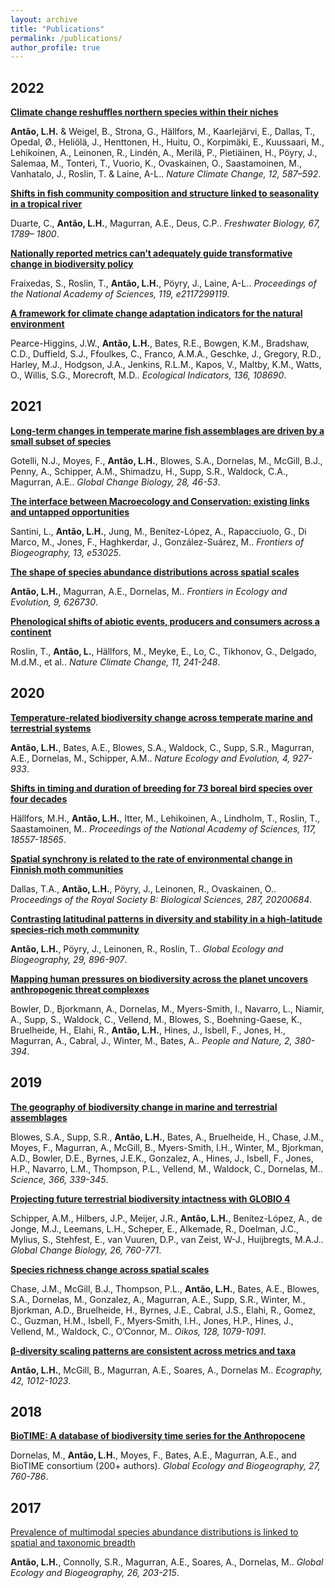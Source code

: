 ```yaml
---
layout: archive
title: "Publications"
permalink: /publications/
author_profile: true
---
```


## **2022**
[**Climate change reshuffles northern species within their niches**]([url](https://doi.org/10.1038/s41558-022-01381-x))

**Antão, L.H.** & Weigel, B., Strona, G., Hällfors, M., Kaarlejärvi, E., Dallas, T., Opedal, Ø., Heliölä, J., Henttonen, H., Huitu, O., Korpimäki, E., Kuussaari, M., Lehikoinen, A., Leinonen, R., Lindén, A., Merilä, P., Pietiäinen, H., Pöyry, J., Salemaa, M., Tonteri, T., Vuorio, K., Ovaskainen, O., Saastamoinen, M., Vanhatalo, J., Roslin, T. & Laine, A-L.. *Nature Climate Change, 12, 587–592*.


**[Shifts in fish community composition and structure linked to seasonality in a tropical river]([url](https://doi.org/10.1111/fwb.13975))**

Duarte, C., **Antão, L.H.**, Magurran, A.E., Deus, C.P.. *Freshwater Biology, 67, 1789– 1800*.


**[Nationally reported metrics can’t adequately guide transformative change in biodiversity policy]([url](https://doi.org/10.1073/pnas.2117299119))**

Fraixedas, S., Roslin, T., **Antão, L.H.**, Pöyry, J., Laine, A-L.. *Proceedings of the National Academy of Sciences, 119, e2117299119*.


[**A framework for climate change adaptation indicators for the natural environment**]([url](https://doi.org/10.1016/j.ecolind.2022.108690))

Pearce-Higgins, J.W., **Antão, L.H.**, Bates, R.E., Bowgen, K.M., Bradshaw, C.D., Duffield, S.J., Ffoulkes, C., Franco, A.M.A., Geschke, J., Gregory, R.D., Harley, M.J., Hodgson, J.A., Jenkins, R.L.M., Kapos, V., Maltby, K.M., Watts, O., Willis, S.G., Morecroft, M.D.. *Ecological Indicators, 136, 108690*.


## **2021**
[**Long-term changes in temperate marine fish assemblages are driven by a small subset of species**]([url](http://doi.org/10.1111/gcb.15947))

Gotelli, N.J., Moyes, F., **Antão, L.H.**, Blowes, S.A., Dornelas, M., McGill, B.J., Penny, A., Schipper, A.M., Shimadzu, H., Supp, S.R., Waldock, C.A., Magurran, A.E.. *Global Change Biology, 28, 46-53*. 


[**The interface between Macroecology and Conservation: existing links and untapped opportunities**]([url](https://doi.org/10.21425/F5FBG53025))

Santini, L., **Antão, L.H.**, Jung, M., Benítez-López, A., Rapacciuolo, G., Di Marco, M., Jones, F., Haghkerdar, J., González-Suárez, M.. *Frontiers of Biogeography, 13, e53025*.


[**The shape of species abundance distributions across spatial scales**]([url](https://doi.org/10.3389/fevo.2021.626730))

**Antão, L.H.**, Magurran, A.E., Dornelas, M.. *Frontiers in Ecology and Evolution, 9, 626730*.


[**Phenological shifts of abiotic events, producers and consumers across a continent**]([url](https://doi.org/10.1038/s41558-020-00967-7))

Roslin, T., **Antão, L.**, Hällfors, M., Meyke, E., Lo, C., Tikhonov, G., Delgado, M.d.M., et al.. *Nature Climate Change, 11, 241-248*.


## **2020**
[**Temperature-related biodiversity change across temperate marine and terrestrial systems**]([url](https://doi.org/10.1038/s41559-020-1185-7))

**Antão, L.H.**, Bates, A.E., Blowes, S.A., Waldock, C., Supp, S.R., Magurran, A.E., Dornelas, M., Schipper, A.M.. *Nature Ecology and Evolution, 4, 927-933*.


[**Shifts in timing and duration of breeding for 73 boreal bird species over four decades**]([url](https://doi.org/10.1073/pnas.1913579117))

Hällfors, M.H., **Antão, L.H.**, Itter, M., Lehikoinen, A., Lindholm, T., Roslin, T., Saastamoinen, M.. *Proceedings of the National Academy of Sciences, 117, 18557-18565*.


[**Spatial synchrony is related to the rate of environmental change in Finnish moth communities**]([url](http://doi.org/10.1098/rspb.2020.0684))

Dallas, T.A., **Antão, L.H.**, Pöyry, J., Leinonen, R., Ovaskainen, O.. *Proceedings of the Royal Society B: Biological Sciences, 287, 20200684*.


[**Contrasting latitudinal patterns in diversity and stability in a high-latitude species-rich moth community**]([url](https://doi.org/10.1111/geb.13073))

**Antão, L.H.**, Pöyry, J., Leinonen, R., Roslin, T.. *Global Ecology and Biogeography, 29, 896-907*.


[**Mapping human pressures on biodiversity across the planet uncovers anthropogenic threat complexes**]([url](https://doi.org/10.1002/pan3.10071))

Bowler, D., Bjorkmann, A., Dornelas, M., Myers-Smith, I., Navarro, L., Niamir, A., Supp, S., Waldock, C., Vellend, M., Blowes, S., Boehning-Gaese, K., Bruelheide, H., Elahi, R., **Antão, L.H.**, Hines, J., Isbell, F., Jones, H., Magurran, A., Cabral, J., Winter, M., Bates, A.. *People and Nature, 2, 380-394*.


## **2019**
[**The geography of biodiversity change in marine and terrestrial assemblages**]([url](https://doi.org/10.1126/science.aaw1620))

Blowes, S.A., Supp, S.R., **Antão, L.H.**, Bates, A., Bruelheide, H., Chase, J.M., Moyes, F., Magurran, A., McGill, B., Myers-Smith, I.H., Winter, M., Bjorkman, A.D., Bowler, D.E., Byrnes, J.E.K., Gonzalez, A., Hines, J., Isbell, F., Jones, H.P., Navarro, L.M., Thompson, P.L., Vellend, M., Waldock, C., Dornelas, M.. *Science, 366, 339-345*.


[**Projecting future terrestrial biodiversity intactness with GLOBIO 4**]([url](https://doi.org/10.1111/gcb.14848))

Schipper, A.M., Hilbers, J.P., Meijer, J.R., **Antão, L.H.**, Benítez-López, A., de Jonge, M.J., Leemans, L.H., Scheper, E., Alkemade, R., Doelman, J.C., Mylius, S., Stehfest, E., van Vuuren, D.P., van Zeist, W-J., Huijbregts, M.A.J.. *Global Change Biology, 26, 760-771*.


[**Species richness change across spatial scales**]([url](https://doi.org/10.1111/oik.05968))

Chase, J.M., McGill, B.J., Thompson, P.L., **Antão, L.H.**, Bates, A.E., Blowes, S.A., Dornelas, M., Gonzalez, A., Magurran, A.E., Supp, S.R., Winter, M., Bjorkman, A.D., Bruelheide, H., Byrnes, J.E., Cabral, J.S., Elahi, R., Gomez, C., Guzman, H.M., Isbell, F., Myers‐Smith, I.H., Jones, H.P., Hines, J., Vellend, M., Waldock, C., O’Connor, M.. *Oikos, 128, 1079-1091*.


[**β‐diversity scaling patterns are consistent across metrics and taxa**]([url](https://doi.org/10.1111/ecog.04117))

**Antão, L.H.**, McGill, B., Magurran, A.E., Soares, A., Dornelas M.. *Ecography, 42, 1012-1023*. 


## **2018**
[**BioTIME: A database of biodiversity time series for the Anthropocene**]([url](https://doi.org/10.1111/geb.12729))

Dornelas, M., **Antão, L.H.**, Moyes, F., Bates, A.E., Magurran, A.E., and BioTIME consortium (200+ authors). *Global Ecology and Biogeography, 27, 760-786*.


## **2017**
[Prevalence of multimodal species abundance distributions is linked to spatial and taxonomic breadth]([url](https://doi.org/10.1111/geb.12532))

**Antão, L.H.**, Connolly, S.R., Magurran, A.E., Soares, A., Dornelas, M.. *Global Ecology and Biogeography, 26, 203-215*.


